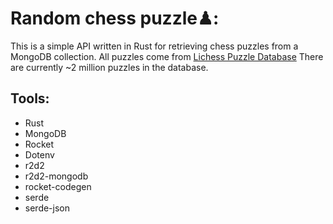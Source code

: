 # Random chess puzzle♟:

This is a simple API written in Rust for retrieving chess puzzles from a MongoDB collection.
All puzzles come from [Lichess Puzzle Database](https://database.lichess.org/#puzzles)
There are currently ~2 million puzzles in the database.

## Tools: 
- Rust
- MongoDB
- Rocket 
- Dotenv
- r2d2
- r2d2-mongodb
- rocket-codegen
- serde
- serde-json

